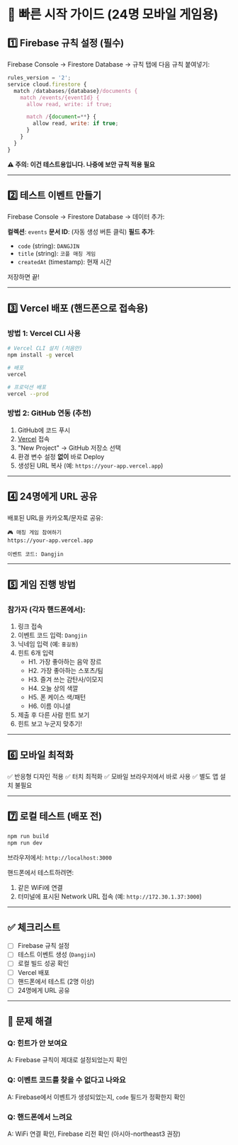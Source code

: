 # 🚀 빠른 시작 가이드 (24명 모바일 게임용)

## 1️⃣ Firebase 규칙 설정 (필수)

Firebase Console → Firestore Database → 규칙 탭에 다음 규칙 붙여넣기:

```javascript
rules_version = '2';
service cloud.firestore {
  match /databases/{database}/documents {
    match /events/{eventId} {
      allow read, write: if true;

      match /{document=**} {
        allow read, write: if true;
      }
    }
  }
}
```

**⚠️ 주의: 이건 테스트용입니다. 나중에 보안 규칙 적용 필요**

---

## 2️⃣ 테스트 이벤트 만들기

Firebase Console → Firestore Database → 데이터 추가:

**컬렉션**: `events`
**문서 ID**: (자동 생성 버튼 클릭)
**필드 추가**:

- `code` (string): `DANGJIN`
- `title` (string): `코플 매칭 게임`
- `createdAt` (timestamp): 현재 시간

저장하면 끝!

---

## 3️⃣ Vercel 배포 (핸드폰으로 접속용)

### 방법 1: Vercel CLI 사용

```bash
# Vercel CLI 설치 (처음만)
npm install -g vercel

# 배포
vercel

# 프로덕션 배포
vercel --prod
```

### 방법 2: GitHub 연동 (추천)

1. GitHub에 코드 푸시
2. [Vercel](https://vercel.com) 접속
3. "New Project" → GitHub 저장소 선택
4. 환경 변수 설정 **없이** 바로 Deploy
5. 생성된 URL 복사 (예: `https://your-app.vercel.app`)

---

## 4️⃣ 24명에게 URL 공유

배포된 URL을 카카오톡/문자로 공유:

```
🎮 매칭 게임 참여하기
https://your-app.vercel.app

이벤트 코드: Dangjin
```

---

## 5️⃣ 게임 진행 방법

### 참가자 (각자 핸드폰에서):

1. 링크 접속
2. 이벤트 코드 입력: `Dangjin`
3. 닉네임 입력 (예: `홍길동`)
4. 힌트 6개 입력
   - H1. 가장 좋아하는 음악 장르
   - H2. 가장 좋아하는 스포츠/팀
   - H3. 즐겨 쓰는 감탄사/이모지
   - H4. 오늘 상의 색깔
   - H5. 폰 케이스 색/패턴
   - H6. 이름 이니셜
5. 제출 후 다른 사람 힌트 보기
6. 힌트 보고 누군지 맞추기!

---

## 6️⃣ 모바일 최적화

✅ 반응형 디자인 적용
✅ 터치 최적화
✅ 모바일 브라우저에서 바로 사용
✅ 별도 앱 설치 불필요

---

## 7️⃣ 로컬 테스트 (배포 전)

```bash
npm run build
npm run dev
```

브라우저에서: `http://localhost:3000`

핸드폰에서 테스트하려면:

1. 같은 WiFi에 연결
2. 터미널에 표시된 Network URL 접속 (예: `http://172.30.1.37:3000`)

---

## ✅ 체크리스트

- [ ] Firebase 규칙 설정
- [ ] 테스트 이벤트 생성 (`Dangjin`)
- [ ] 로컬 빌드 성공 확인
- [ ] Vercel 배포
- [ ] 핸드폰에서 테스트 (2명 이상)
- [ ] 24명에게 URL 공유

---

## 🔧 문제 해결

### Q: 힌트가 안 보여요

A: Firebase 규칙이 제대로 설정되었는지 확인

### Q: 이벤트 코드를 찾을 수 없다고 나와요

A: Firebase에서 이벤트가 생성되었는지, `code` 필드가 정확한지 확인

### Q: 핸드폰에서 느려요

A: WiFi 연결 확인, Firebase 리전 확인 (아시아-northeast3 권장)
